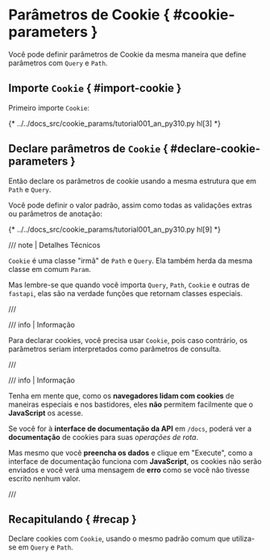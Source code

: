 # Parâmetros de Cookie { #cookie-parameters }

Você pode definir parâmetros de Cookie da mesma maneira que define parâmetros com `Query` e `Path`.

## Importe `Cookie` { #import-cookie }

Primeiro importe `Cookie`:

{* ../../docs_src/cookie_params/tutorial001_an_py310.py hl[3] *}

## Declare parâmetros de `Cookie` { #declare-cookie-parameters }

Então declare os parâmetros de cookie usando a mesma estrutura que em `Path` e `Query`.

Você pode definir o valor padrão, assim como todas as validações extras ou parâmetros de anotação:

{* ../../docs_src/cookie_params/tutorial001_an_py310.py hl[9] *}

/// note | Detalhes Técnicos

`Cookie` é uma classe "irmã" de `Path` e `Query`. Ela também herda da mesma classe em comum `Param`.

Mas lembre-se que quando você importa `Query`, `Path`, `Cookie` e outras de `fastapi`, elas são na verdade funções que retornam classes especiais.

///

/// info | Informação

Para declarar cookies, você precisa usar `Cookie`, pois caso contrário, os parâmetros seriam interpretados como parâmetros de consulta.

///

/// info | Informação

Tenha em mente que, como os **navegadores lidam com cookies** de maneiras especiais e nos bastidores, eles **não** permitem facilmente que o **JavaScript** os acesse.

Se você for à **interface de documentação da API** em `/docs`, poderá ver a **documentação** de cookies para suas *operações de rota*.

Mas mesmo que você **preencha os dados** e clique em "Execute", como a interface de documentação funciona com **JavaScript**, os cookies não serão enviados e você verá uma mensagem de **erro** como se você não tivesse escrito nenhum valor.

///

## Recapitulando { #recap }

Declare cookies com `Cookie`, usando o mesmo padrão comum que utiliza-se em `Query` e `Path`.
